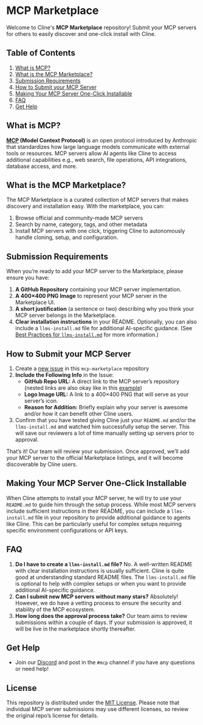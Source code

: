 # MCP Marketplace

Welcome to Cline's **MCP Marketplace** repository! Submit your MCP servers for others to easily discover and one-click install with Cline.

## Table of Contents

1. [What is MCP?](#what-is-mcp)
2. [What is the MCP Marketplace?](#what-is-the-mcp-marketplace)
3. [Submission Requirements](#submission-requirements)
4. [How to Submit your MCP Server](#how-to-submit-your-mcp-server)
5. [Making Your MCP Server One-Click Installable](#making-your-mcp-server-one-click-installable)
6. [FAQ](#faq)
7. [Get Help](#get-help)

## What is MCP?

**[MCP](https://github.com/modelcontextprotocol) (Model Context Protocol)** is an open protocol introduced by Anthropic that standardizes how large language models communicate with external tools or resources. MCP servers allow AI agents like Cline to access additional capabilities e.g., web search, file operations, API integrations, database access, and more.

## What is the MCP Marketplace?

The MCP Marketplace is a curated collection of MCP servers that makes discovery and installation easy. With the marketplace, you can:

1.  Browse official and community-made MCP servers
2.  Search by name, category, tags, and other metadata
3.  Install MCP servers with one click, triggering Cline to autonomously handle cloning, setup, and configuration.

## Submission Requirements

When you’re ready to add your MCP server to the Marketplace, please ensure you have:

1.  **A GitHub Repository** containing your MCP server implementation.
2.  **A 400×400 PNG Image** to represent your MCP server in the Marketplace UI.
3.  **A short justification** (a sentence or two) describing why you think your MCP server belongs in the Marketplace.
4.  **Clear installation instructions** in your README. Optionally, you can also include a `llms-install.md` file for additional AI-specific guidance. (See [Best Practices for `llms-install.md`](#best-practices-for-llms-installmd) for more information.)

## How to Submit your MCP Server

1. Create a [new issue](https://github.com/cline/mcp-marketplace/issues/new) in this `mcp-marketplace` repository
2. **Include the Following Info** in the Issue:
    - **GitHub Repo URL:** A direct link to the MCP server’s repository (nested links are also okay like in this [example](https://github.com/modelcontextprotocol/servers/tree/main/src/github))
    - **Logo Image URL:** A link to a 400×400 PNG that will serve as your server’s icon.
    - **Reason for Addition:** Briefly explain why your server is awesome and/or how it can benefit other Cline users.
3. Confirm that you have tested giving Cline just your `README.md` and/or the `llms-install.md` and watched him successfully setup the server. This will save our reviewers a lot of time manually setting up servers prior to approval.

That’s it! Our team will review your submission. Once approved, we’ll add your MCP server to the official Marketplace listings, and it will become discoverable by Cline users.

## Making Your MCP Server One-Click Installable

When Cline attempts to install your MCP server, he will try to use your `README.md` to guide him through the setup process. While most MCP servers include sufficient instructions in their README, you can include a `llms-install.md` file in your repository to provide additional guidance to agents like Cline. This can be particularly useful for complex setups requiring specific environment configurations or API keys.

## FAQ

1.  **Do I have to create a `llms-install.md` file?**
    No. A well-written README with clear installation instructions is usually sufficient. Cline is quite good at understanding standard README files. The `llms-install.md` file is optional to help with complex setups or when you want to provide additional AI-specific guidance.
2.  **Can I submit new MCP servers without many stars?**
    Absolutely! However, we do have a vetting process to ensure the security and stability of the MCP ecosystem.
3.  **How long does the approval process take?**
    Our team aims to review submissions within a couple of days. If your submission is approved, it will be live in the marketplace shortly thereafter.

## Get Help

-   Join our [Discord](https://discord.gg/cline) and post in the `#mcp` channel if you have any questions or need help!

## License

This repository is distributed under the [MIT License](LICENSE). Please note that individual MCP server submissions may use different licenses, so review the original repo’s license for details.
